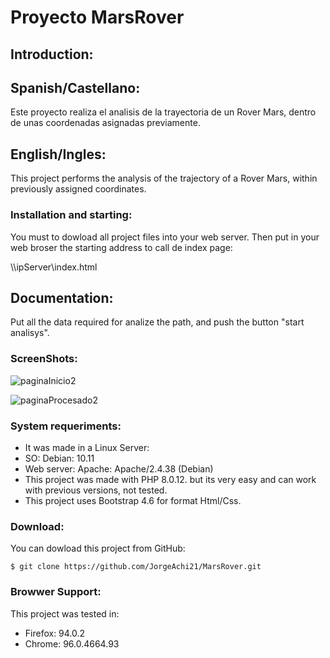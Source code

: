 # Proyecto MarsRover

## Introduction:
## Spanish/Castellano:
Este proyecto realiza el analisis de la trayectoria de un Rover Mars, dentro de unas coordenadas asignadas previamente.

## English/Ingles:
This project performs the analysis of the trajectory of a Rover Mars, within previously assigned coordinates. 

### Installation and starting:
You must to dowload all project files into your web server.
Then put in your web broser the starting address to call de index page: 

\\\ipServer\index.html

## Documentation:
Put all the data required for analize the path, and push the button "start analisys".

### ScreenShots:
![paginaInicio2](https://user-images.githubusercontent.com/77396156/145162559-997b241e-6acd-4fa3-8f74-f5647ffed890.jpg)

![paginaProcesado2](https://user-images.githubusercontent.com/77396156/145162760-a521ca1b-08bc-4573-960e-d6cba0abfbc1.jpg)

### System requeriments:
- It was made in a Linux Server:
- SO: Debian: 10.11
- Web server: Apache: Apache/2.4.38 (Debian)
- This project was made with PHP 8.0.12. but its very easy and can work with previous versions, not tested.
- This project uses Bootstrap 4.6 for format Html/Css.

### Download:
You can dowload this project from GitHub:

 `$ git clone https://github.com/JorgeAchi21/MarsRover.git`

### Browwer Support:
This project was tested in:
- Firefox: 94.0.2
- Chrome: 96.0.4664.93
